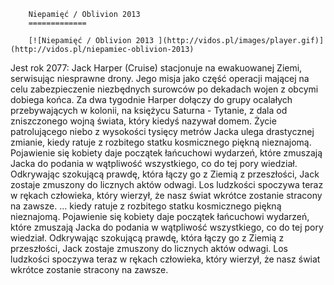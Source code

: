 
        Niepamięć / Oblivion 2013 
        =============
        
        [![Niepamięć / Oblivion 2013 ](http://vidos.pl/images/player.gif)](http://vidos.pl/niepamiec-oblivion-2013)
        
        
 Jest rok 2077: Jack Harper (Cruise) stacjonuje na ewakuowanej Ziemi, serwisując niesprawne drony. Jego misja jako część operacji mającej na celu zabezpieczenie niezbędnych surowców po dekadach wojen z obcymi dobiega końca. Za dwa tygodnie Harper dołączy do grupy ocalałych przebywających w kolonii, na księżycu Saturna - Tytanie, z dala od zniszczonego wojną świata, który kiedyś nazywał domem. Życie patrolującego niebo z wysokości tysięcy metrów Jacka ulega drastycznej zmianie, kiedy ratuje z rozbitego statku kosmicznego piękną nieznajomą. Pojawienie się kobiety daje początek łańcuchowi wydarzeń, które zmuszają Jacka do podania w wątpliwość wszystkiego, co do tej pory wiedział. Odkrywając szokującą prawdę, która łączy go z Ziemią z przeszłości, Jack zostaje zmuszony do licznych aktów odwagi. Los ludzkości spoczywa teraz w rękach człowieka, który wierzył, że nasz świat wkrótce zostanie stracony na zawsze.  ... kiedy ratuje z rozbitego statku kosmicznego piękną nieznajomą. Pojawienie się kobiety daje początek łańcuchowi wydarzeń, które zmuszają Jacka do podania w wątpliwość wszystkiego, co do tej pory wiedział. Odkrywając szokującą prawdę, która łączy go z Ziemią z przeszłości, Jack zostaje zmuszony do licznych aktów odwagi. Los ludzkości spoczywa teraz w rękach człowieka, który wierzył, że nasz świat wkrótce zostanie stracony na zawsze.
    